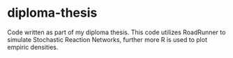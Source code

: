 # diploma-thesis
Code written as part of my diploma thesis. This code utilizes RoadRunner to simulate Stochastic Reaction Networks, further more R is used to plot empiric densities.
